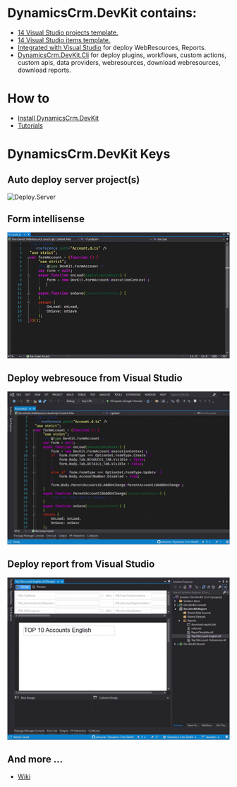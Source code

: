 # DynamicsCrm.DevKit contains:
* [14 Visual Studio projects template.](https://github.com/phuocle/Dynamics-Crm-DevKit/wiki/Projects-and-Items-Template)
* [14 Visual Studio items template.](https://github.com/phuocle/Dynamics-Crm-DevKit/wiki/Projects-and-Items-Template)
* [Integrated with Visual Studio](https://github.com/phuocle/Dynamics-Crm-DevKit/wiki/Integrated-with-Visual-Studio) for deploy WebResources, Reports.
* [DynamicsCrm.DevKit.Cli](https://github.com/phuocle/Dynamics-Crm-DevKit/wiki/CLI) for deploy plugins, workflows, custom actions, custom apis, data providers, webresources, download webresources, download reports.

# How to
* [Install DynamicsCrm.DevKit](https://github.com/phuocle/Dynamics-Crm-DevKit/wiki/Install)
* [Tutorials](https://github.com/phuocle/Dynamics-Crm-DevKit/wiki/Tutorials)

# DynamicsCrm.DevKit Keys

## Auto deploy server project(s)
![Deploy.Server](/v2/images/deploy.server.gif)

## Form intellisense
![Form](/v2/images/form.gif)

## Deploy webresouce from Visual Studio
![Form](/v2/images/webresouce.gif)

## Deploy report from Visual Studio
![Form](/v2/images/report.gif)

## And more ...
* [Wiki](https://github.com/phuocle/Dynamics-Crm-DevKit/wiki)